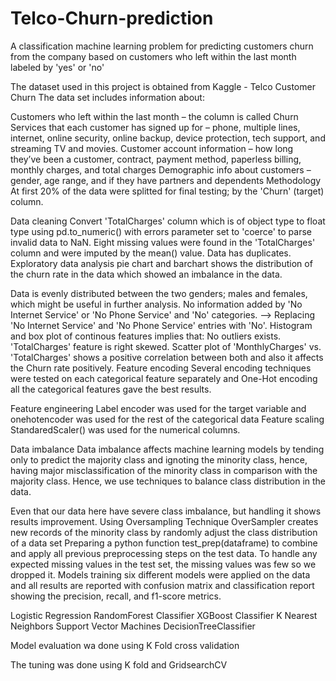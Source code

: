 # Telco-Churn-prediction
A classification machine learning problem for predicting customers churn from the company based on customers who left within the last month labeled by 'yes' or 'no'

The dataset used in this project is obtained from Kaggle - Telco Customer Churn
The data set includes information about:

Customers who left within the last month – the column is called Churn
Services that each customer has signed up for – phone, multiple lines, internet, online security, online backup, device protection, tech support, and streaming TV and movies.
Customer account information – how long they’ve been a customer, contract, payment method, paperless billing, monthly charges, and total charges
Demographic info about customers – gender, age range, and if they have partners and dependents
Methodology
At first 20% of the data were splitted for final testing;  by the 'Churn' (target) column.

Data cleaning
Convert 'TotalCharges' column which is of object type to float type using pd.to_numeric() with errors parameter set to 'coerce' to parse invalid data to NaN.
Eight missing values were found in the 'TotalCharges' column and were imputed by the mean() value.
Data has  duplicates.
Exploratory data analysis
pie chart and barchart shows the distribution of the churn rate in the data which showed an imbalance in the data.

Data is evenly distributed between the two genders; males and females, which might be useful in further analysis.
No information added by 'No Internet Service' or 'No Phone Service' and 'No' categories. --> Replacing 'No Internet Service' and 'No Phone Service' entries with 'No'.
Histogram and box plot of continous features implies that:
No outliers exists.
'TotalCharges' feature is right skewed.
Scatter plot of 'MonthlyCharges' vs. 'TotalCharges' shows a positive correlation between both and also it affects the Churn rate positively.
Feature encoding
Several encoding techniques were tested on each categorical feature separately and One-Hot encoding all the categorical features gave the best results.

Feature engineering
Label encoder was used for the target variable and onehotencoder was used for the rest of the categorical data
Feature scaling
   StandaredScaler() was used for the numerical columns.

Data imbalance
Data imbalance affects machine learning models by tending only to predict the majority class and ignoting the minority class, hence, having major misclassification of the minority class in comparison with the majority class. Hence, we use techniques to balance class distribution in the data.

Even that our data here have severe class imbalance, but handling it shows results improvement. Using Oversampling Technique 
OverSampler creates new records of the minority class by randomly adjust the class distribution of a data set
Preparing a python function test_prep(dataframe) to combine and apply all previous preprocessing steps on the test data.
To handle any expected missing values in the test set, the missing values was few so we dropped it.
Models training
six different models were applied on the data and all results are reported with confusion matrix and classification report showing the precision, recall, and f1-score metrics.

Logistic Regression
RandomForest Classifier
XGBoost Classifier
K Nearest Neighbors
Support Vector Machines
DecisionTreeClassifier

Model evaluation wa done using K Fold  cross validation

The tuning was done using K fold and GridsearchCV
